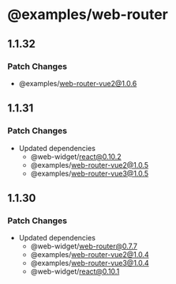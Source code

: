 # @examples/web-router

## 1.1.32

### Patch Changes

- @examples/web-router-vue2@1.0.6

## 1.1.31

### Patch Changes

- Updated dependencies
  - @web-widget/react@0.10.2
  - @examples/web-router-vue2@1.0.5
  - @examples/web-router-vue3@1.0.5

## 1.1.30

### Patch Changes

- Updated dependencies
  - @web-widget/web-router@0.7.7
  - @examples/web-router-vue2@1.0.4
  - @examples/web-router-vue3@1.0.4
  - @web-widget/react@0.10.1
